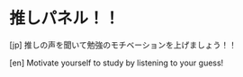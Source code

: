 # 推しパネル！！
[jp]
推しの声を聞いて勉強のモチベーションを上げましょう！！

[en]
Motivate yourself to study by listening to your guess!
